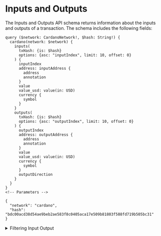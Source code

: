 # Inputs and Outputs

The Inputs and Outputs API schema returns information about the inputs and outputs of a transaction. The schema includes the following fields:

```
query ($network: CardanoNetwork!, $hash: String!) {
  cardano(network: $network) {
    inputs(
      txHash: {is: $hash}
      options: {asc: "inputIndex", limit: 10, offset: 0}
    ) {
      inputIndex
      address: inputAddress {
        address
        annotation
      }
      value
      value_usd: value(in: USD)
      currency {
        symbol
      }
    }
    outputs(
      txHash: {is: $hash}
      options: {asc: "outputIndex", limit: 10, offset: 0}
    ) {
      outputIndex
      address: outputAddress {
        address
        annotation
      }
      value
      value_usd: value(in: USD)
      currency {
        symbol
      }
      outputDirection
    }
  }
}
<!-- Parameters -->

{
  "network": "cardano",
  "hash": "bdc00acd38d54ae9beb2ae583f8c0405aca17e509b81803f588fd719b505bc31"
}
```
<details>
<summary>Filtering Input Output</summary>

`date`
The date of the transaction.

`currency`
The currency of the value. 

`height`
The height of the block in which the transaction was included.

`inOutputIndex`
The index of the input or output within the transaction.

`inOutputTxId`
The hash of the transaction that the input or output came from.

`inputAddress`
The address of the input or output.

`inputIndex`
The index of the input within the transaction.

`inputSource`
The source of the input, either "UTxO" or "reward".

`inputValue`
The amount of ADA transferred into the input or output.

`options`
Additional options for the query, such as sorting and pagination.

`time`
The timestamp of the transaction.

`txHash`
The hash of the transaction.

`txIndex`
The index of the transaction within the block.

`outputAddress`
The address of the output.

`outputDirection`
The direction of the output, either "incoming" or "outgoing".

`outputIndex`
The index of the output within the transaction.

`outputValue`
The amount of ADA transferred out of the output.

</details>